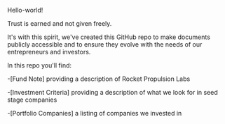 Hello-world!

Trust is earned and not given freely. 

It's with this spirit, we've created this GitHub repo to make documents publicly accessible and to ensure they evolve with the needs of our entrepreneurs and investors.

In this repo you'll find: 

-[Fund Note] providing a description of Rocket Propulsion Labs

-[Investment Criteria] providing a description of what we look for in seed stage companies

-[Portfolio Companies] a listing of companies we invested in 
